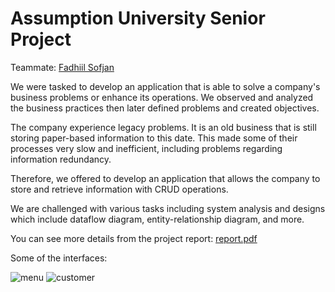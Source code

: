 # Assumption University Senior Project

Teammate: [Fadhiil Sofjan](https://www.linkedin.com/in/fadhiil-sofjan-012674207)

 We were tasked to develop an application that is able to solve a company's business problems or enhance its operations.
 We observed and analyzed the business practices then later defined problems and created objectives.
 
 The company experience legacy problems. It is an old business that is still storing paper-based information to this date. This made some of their processes very slow and inefficient, including problems regarding information redundancy.
 
 Therefore, we offered to develop an application that allows the company to store and retrieve information with CRUD operations.
 
 We are challenged with various tasks including system analysis and designs which include dataflow diagram, entity-relationship diagram, and more.
 
 You can see more details from the project report: [report.pdf](https://github.com/kolechr/seniorproject/files/9180471/report.pdf)
 
 Some of the interfaces:
 
![menu](https://user-images.githubusercontent.com/108165007/180757449-93d58b66-e87d-4c25-89bb-5422bad145aa.png)
![customer](https://user-images.githubusercontent.com/108165007/180757640-7034c2fb-d463-4617-b75c-85ad66bef67e.png)
